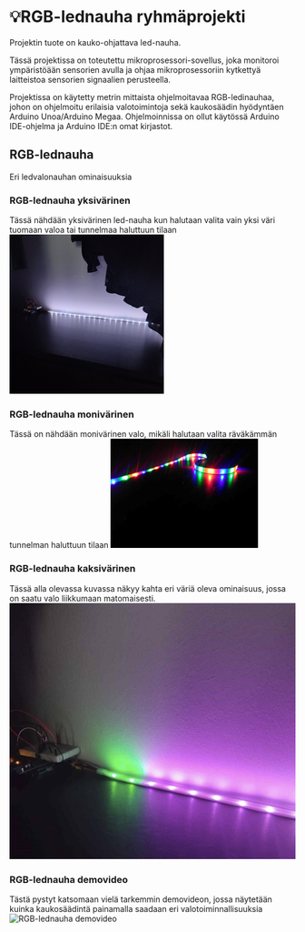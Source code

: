 # 💡RGB-lednauha ryhmäprojekti

Projektin tuote on kauko-ohjattava led-nauha.

Tässä projektissa on toteutettu mikroprosessori-sovellus, joka monitoroi ympäristöään sensorien avulla ja ohjaa mikroprosessoriin kytkettyä laitteistoa sensorien signaalien perusteella.

Projektissa on käytetty metrin mittaista ohjelmoitavaa RGB-ledinauhaa, johon on ohjelmoitu erilaisia valotoimintoja sekä kaukosäädin hyödyntäen Arduino Unoa/Arduino Megaa. Ohjelmoinnissa on ollut käytössä Arduino IDE-ohjelma ja Arduino IDE:n omat kirjastot. 




## RGB-lednauha
Eri ledvalonauhan ominaisuuksia

### RGB-lednauha yksivärinen
Tässä nähdään yksivärinen led-nauha kun halutaan valita vain yksi väri tuomaan valoa tai tunnelmaa haluttuun tilaan
![RGB-lednauha yksivärinen](https://github.com/TaruPe/Led-valonauha/blob/main/Img/RGBvalk.png)

### RGB-lednauha monivärinen
Tässä on nähdään monivärinen valo, mikäli halutaan valita räväkämmän tunnelman haluttuun tilaan
![RGB-lednauha monivärinen](https://github.com/TaruPe/Led-valonauha/blob/main/Img/RGBmoni.png)

### RGB-lednauha kaksivärinen
Tässä alla olevassa kuvassa näkyy kahta eri väriä oleva ominaisuus, jossa on saatu valo liikkumaan matomaisesti.
![RGB-lednauha kaksivärinen](https://github.com/TaruPe/Led-valonauha/blob/main/Img/RGBled.png)

### RGB-lednauha demovideo
Tästä pystyt katsomaan vielä tarkemmin demovideon, jossa näytetään kuinka kaukosäädintä painamalla saadaan eri valotoiminnallisuuksia
![RGB-lednauha demovideo](https://youtube.com/shorts/EofRBfIiMEs?feature=share)



